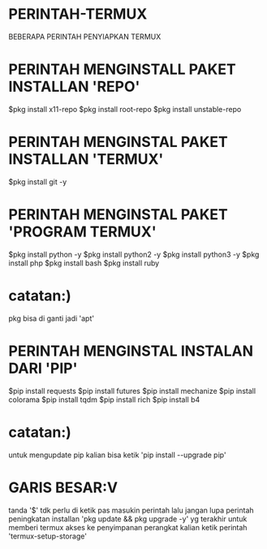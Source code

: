 # PERINTAH-TERMUX
BEBERAPA PERINTAH PENYIAPKAN TERMUX
# PERINTAH MENGINSTALL PAKET INSTALLAN 'REPO'
$pkg install x11-repo
$pkg install root-repo
$pkg install unstable-repo
# PERINTAH MENGINSTAL PAKET INSTALLAN 'TERMUX'
$pkg install git -y
# PERINTAH MENGINSTAL PAKET 'PROGRAM TERMUX'
$pkg install python -y
$pkg install python2 -y
$pkg install python3 -y
$pkg install php
$pkg install bash
$pkg install ruby
# catatan:)
pkg bisa di ganti jadi 'apt'
# PERINTAH MENGINSTAL INSTALAN DARI 'PIP'
$pip install requests
$pip install futures
$pip install mechanize
$pip install colorama
$pip install tqdm
$pip install rich
$pip install b4
# catatan:)
untuk mengupdate pip kalian bisa ketik 'pip install --upgrade pip'
# GARIS BESAR:V
tanda '$' tdk perlu di ketik pas masukin perintah
lalu jangan lupa perintah peningkatan installan 'pkg update && pkg upgrade -y'
yg terakhir untuk memberi termux akses ke penyimpanan perangkat kalian ketik perintah 'termux-setup-storage'
